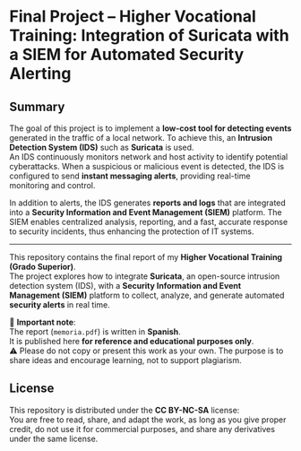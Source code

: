 # Final Project – Higher Vocational Training: Integration of Suricata with a SIEM for Automated Security Alerting

## Summary
The goal of this project is to implement a **low-cost tool for detecting events** generated in the traffic of a local network. To achieve this, an **Intrusion Detection System (IDS)** such as **Suricata** is used.  
An IDS continuously monitors network and host activity to identify potential cyberattacks. When a suspicious or malicious event is detected, the IDS is configured to send **instant messaging alerts**, providing real-time monitoring and control.  

In addition to alerts, the IDS generates **reports and logs** that are integrated into a **Security Information and Event Management (SIEM)** platform. The SIEM enables centralized analysis, reporting, and a fast, accurate response to security incidents, thus enhancing the protection of IT systems.

---

This repository contains the final report of my **Higher Vocational Training (Grado Superior)**.  
The project explores how to integrate **Suricata**, an open-source intrusion detection system (IDS), with a **Security Information and Event Management (SIEM)** platform to collect, analyze, and generate automated **security alerts** in real time.

📄 **Important note**:  
The report (`memoria.pdf`) is written in **Spanish**.  
It is published here **for reference and educational purposes only**.  
⚠️ Please do not copy or present this work as your own. The purpose is to share ideas and encourage learning, not to support plagiarism.

## License
This repository is distributed under the **CC BY-NC-SA** license:  
You are free to read, share, and adapt the work, as long as you give proper credit, do not use it for commercial purposes, and share any derivatives under the same license.
